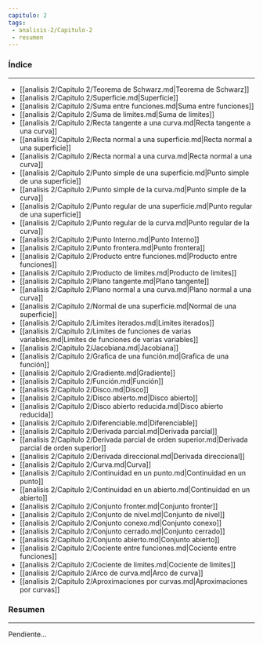 ```yaml
---
capitulo: 2
tags: 
 - analisis-2/Capitulo-2
 - resumen
---
```

### Índice
---
 * [[analisis 2/Capitulo 2/Teorema de Schwarz.md|Teorema de Schwarz]]
 * [[analisis 2/Capitulo 2/Superficie.md|Superficie]]
 * [[analisis 2/Capitulo 2/Suma entre funciones.md|Suma entre funciones]]
 * [[analisis 2/Capitulo 2/Suma de limites.md|Suma de limites]]
 * [[analisis 2/Capitulo 2/Recta tangente a una curva.md|Recta tangente a una curva]]
 * [[analisis 2/Capitulo 2/Recta normal a una superficie.md|Recta normal a una superficie]]
 * [[analisis 2/Capitulo 2/Recta normal a una curva.md|Recta normal a una curva]]
 * [[analisis 2/Capitulo 2/Punto simple de una superficie.md|Punto simple de una superficie]]
 * [[analisis 2/Capitulo 2/Punto simple de la curva.md|Punto simple de la curva]]
 * [[analisis 2/Capitulo 2/Punto regular de una superficie.md|Punto regular de una superficie]]
 * [[analisis 2/Capitulo 2/Punto regular de la curva.md|Punto regular de la curva]]
 * [[analisis 2/Capitulo 2/Punto Interno.md|Punto Interno]]
 * [[analisis 2/Capitulo 2/Punto frontera.md|Punto frontera]]
 * [[analisis 2/Capitulo 2/Producto entre funciones.md|Producto entre funciones]]
 * [[analisis 2/Capitulo 2/Producto de limites.md|Producto de limites]]
 * [[analisis 2/Capitulo 2/Plano tangente.md|Plano tangente]]
 * [[analisis 2/Capitulo 2/Plano normal a una curva.md|Plano normal a una curva]]
 * [[analisis 2/Capitulo 2/Normal de una superficie.md|Normal de una superficie]]
 * [[analisis 2/Capitulo 2/Limites iterados.md|Limites iterados]]
 * [[analisis 2/Capitulo 2/Limites de funciones de varias variables.md|Limites de funciones de varias variables]]
 * [[analisis 2/Capitulo 2/Jacobiana.md|Jacobiana]]
 * [[analisis 2/Capitulo 2/Grafica de una función.md|Grafica de una función]]
 * [[analisis 2/Capitulo 2/Gradiente.md|Gradiente]]
 * [[analisis 2/Capitulo 2/Función.md|Función]]
 * [[analisis 2/Capitulo 2/Disco.md|Disco]]
 * [[analisis 2/Capitulo 2/Disco abierto.md|Disco abierto]]
 * [[analisis 2/Capitulo 2/Disco abierto reducida.md|Disco abierto reducida]]
 * [[analisis 2/Capitulo 2/Diferenciable.md|Diferenciable]]
 * [[analisis 2/Capitulo 2/Derivada parcial.md|Derivada parcial]]
 * [[analisis 2/Capitulo 2/Derivada parcial de orden superior.md|Derivada parcial de orden superior]]
 * [[analisis 2/Capitulo 2/Derivada direccional.md|Derivada direccional]]
 * [[analisis 2/Capitulo 2/Curva.md|Curva]]
 * [[analisis 2/Capitulo 2/Continuidad en un punto.md|Continuidad en un punto]]
 * [[analisis 2/Capitulo 2/Continuidad en un abierto.md|Continuidad en un abierto]]
 * [[analisis 2/Capitulo 2/Conjunto fronter.md|Conjunto fronter]]
 * [[analisis 2/Capitulo 2/Conjunto de nivel.md|Conjunto de nivel]]
 * [[analisis 2/Capitulo 2/Conjunto conexo.md|Conjunto conexo]]
 * [[analisis 2/Capitulo 2/Conjunto cerrado.md|Conjunto cerrado]]
 * [[analisis 2/Capitulo 2/Conjunto abierto.md|Conjunto abierto]]
 * [[analisis 2/Capitulo 2/Cociente entre funciones.md|Cociente entre funciones]]
 * [[analisis 2/Capitulo 2/Cociente de limites.md|Cociente de limites]]
 * [[analisis 2/Capitulo 2/Arco de curva.md|Arco de curva]]
 * [[analisis 2/Capitulo 2/Aproximaciones por curvas.md|Aproximaciones por curvas]]

### Resumen
---
Pendiente...